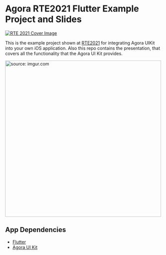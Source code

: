 # Agora RTE2021 Flutter Example Project and Slides

<p align:"center">
    <a href = "https://rte2021.agora.io/">
        <img src="https://s3.amazonaws.com/us.inevent.landing/579/header.png" alt="RTE 2021 Cover Image"/>
    </a>
</p>

This is the example project shown at [RTE2021](https://rte2021.agora.io) for integrating Agora UIKit into your own iOS application. Also this repo contains the presentation, that covers all the functionality that the Agora UI Kit provides.

<a href="https://imgur.com/8cYLr0v"><img height="500px"  src="https://i.imgur.com/8cYLr0v.png" title="source: imgur.com" /></a>

## App Dependencies
- [Flutter](https://flutter.dev)
- [Agora UI Kit](https://pub.dev/packages/agora_uikit)
